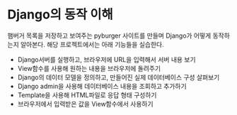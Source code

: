 <h1>Django의 동작 이해</h1>
<p>
  햄버거 목록을 저장하고 보여주는 pyburger 사이트를 만들며 Django가 어떻게 동작하는지 알아본다.
  해당 프로젝트에서는 아래 기능들을 실습한다.
</p>
<ul>
  <li>Django서버를 실행하고, 브라우저에 URL을 입력해서 서버 내용 보기</li>
  <li>View함수를 사용해 원하는 내용을 브라우저에 돌려주기</li>
  <li>Django의 데이터 모델을 정의하고, 만들어진 실제 데이터베이스 구성 살펴보기</li>
  <li>Django admin을 사용해 데이터베이스 내용을 조회하고 추가하기</li>
  <li>Template을 사용해 HTML파일로 응답 형태 구성하기</li>
  <li>브라우저에서 입력받은 값을 View함수에서 사용하기</li>
</ul>
